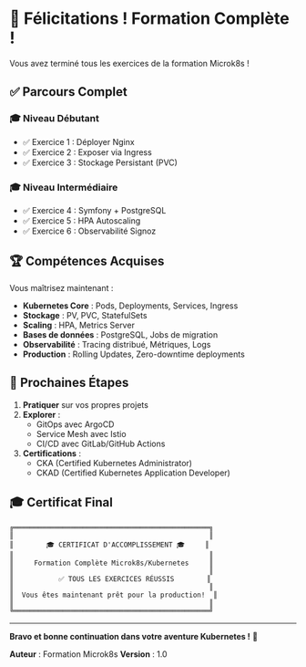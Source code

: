 # 🎉 Félicitations ! Formation Complète !

Vous avez terminé tous les exercices de la formation Microk8s !

## ✅ Parcours Complet

### 🎓 Niveau Débutant
- ✅ Exercice 1 : Déployer Nginx
- ✅ Exercice 2 : Exposer via Ingress
- ✅ Exercice 3 : Stockage Persistant (PVC)

### 🎓 Niveau Intermédiaire
- ✅ Exercice 4 : Symfony + PostgreSQL
- ✅ Exercice 5 : HPA Autoscaling
- ✅ Exercice 6 : Observabilité Signoz

## 🏆 Compétences Acquises

Vous maîtrisez maintenant :
- **Kubernetes Core** : Pods, Deployments, Services, Ingress
- **Stockage** : PV, PVC, StatefulSets
- **Scaling** : HPA, Metrics Server
- **Bases de données** : PostgreSQL, Jobs de migration
- **Observabilité** : Tracing distribué, Métriques, Logs
- **Production** : Rolling Updates, Zero-downtime deployments

## 🚀 Prochaines Étapes

1. **Pratiquer** sur vos propres projets
2. **Explorer** :
   - GitOps avec ArgoCD
   - Service Mesh avec Istio
   - CI/CD avec GitLab/GitHub Actions
3. **Certifications** :
   - CKA (Certified Kubernetes Administrator)
   - CKAD (Certified Kubernetes Application Developer)

## 🎓 Certificat Final

```
╔════════════════════════════════════════════════╗
║                                                ║
║        🎓 CERTIFICAT D'ACCOMPLISSEMENT 🎓     ║
║                                                ║
║     Formation Complète Microk8s/Kubernetes     ║
║                                                ║
║           ✅ TOUS LES EXERCICES RÉUSSIS        ║
║                                                ║
║  Vous êtes maintenant prêt pour la production!  ║
║                                                ║
╚════════════════════════════════════════════════╝
```

---

**Bravo et bonne continuation dans votre aventure Kubernetes !** 🚀

**Auteur** : Formation Microk8s
**Version** : 1.0
